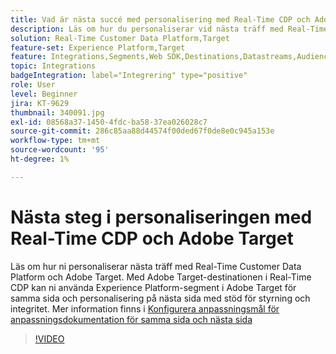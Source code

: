 ```yaml
---
title: Vad är nästa succé med personalisering med Real-Time CDP och Adobe Target?
description: Läs om hur du personaliserar vid nästa träff med Real-Time Customer Data Platform (CDP) och Adobe Target.
solution: Real-Time Customer Data Platform,Target
feature-set: Experience Platform,Target
feature: Integrations,Segments,Web SDK,Destinations,Datastreams,Audiences,Experience Targeting
topic: Integrations
badgeIntegration: label="Integrering" type="positive"
role: User
level: Beginner
jira: KT-9629
thumbnail: 340091.jpg
exl-id: 08568a37-1450-4fdc-ba58-37ea026028c7
source-git-commit: 286c85aa88d44574f00ded67f0de8e0c945a153e
workflow-type: tm+mt
source-wordcount: '95'
ht-degree: 1%

---
```


# Nästa steg i personaliseringen med Real-Time CDP och Adobe Target

Läs om hur ni personaliserar nästa träff med Real-Time Customer Data Platform och Adobe Target. Med Adobe Target-destinationen i Real-Time CDP kan ni använda Experience Platform-segment i Adobe Target för samma sida och personalisering på nästa sida med stöd för styrning och integritet. Mer information finns i [Konfigurera anpassningsmål för anpassningsdokumentation för samma sida och nästa sida](https://experienceleague.adobe.com/docs/experience-platform/destinations/ui/activate/configure-personalization-destinations.html?lang=sv-SE)

>[!VIDEO](https://video.tv.adobe.com/v/340091?learn=on&enablevpops)

